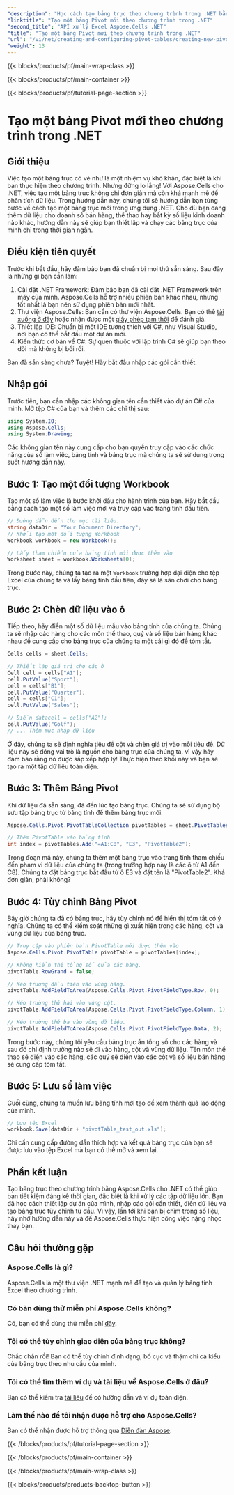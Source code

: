 ```yaml
---
"description": "Học cách tạo bảng trục theo chương trình trong .NET bằng Aspose.Cells với hướng dẫn từng bước của chúng tôi. Phân tích dữ liệu của bạn một cách hiệu quả."
"linktitle": "Tạo một bảng Pivot mới theo chương trình trong .NET"
"second_title": "API xử lý Excel Aspose.Cells .NET"
"title": "Tạo một bảng Pivot mới theo chương trình trong .NET"
"url": "/vi/net/creating-and-configuring-pivot-tables/creating-new-pivot-table/"
"weight": 13
---
```


{{< blocks/products/pf/main-wrap-class >}}

{{< blocks/products/pf/main-container >}}

{{< blocks/products/pf/tutorial-page-section >}}

# Tạo một bảng Pivot mới theo chương trình trong .NET

## Giới thiệu
Việc tạo một bảng trục có vẻ như là một nhiệm vụ khó khăn, đặc biệt là khi bạn thực hiện theo chương trình. Nhưng đừng lo lắng! Với Aspose.Cells cho .NET, việc tạo một bảng trục không chỉ đơn giản mà còn khá mạnh mẽ để phân tích dữ liệu. Trong hướng dẫn này, chúng tôi sẽ hướng dẫn bạn từng bước về cách tạo một bảng trục mới trong ứng dụng .NET. Cho dù bạn đang thêm dữ liệu cho doanh số bán hàng, thể thao hay bất kỳ số liệu kinh doanh nào khác, hướng dẫn này sẽ giúp bạn thiết lập và chạy các bảng trục của mình chỉ trong thời gian ngắn.

## Điều kiện tiên quyết
Trước khi bắt đầu, hãy đảm bảo bạn đã chuẩn bị mọi thứ sẵn sàng. Sau đây là những gì bạn cần làm:

1. Cài đặt .NET Framework: Đảm bảo bạn đã cài đặt .NET Framework trên máy của mình. Aspose.Cells hỗ trợ nhiều phiên bản khác nhau, nhưng tốt nhất là bạn nên sử dụng phiên bản mới nhất.
2. Thư viện Aspose.Cells: Bạn cần có thư viện Aspose.Cells. Bạn có thể [tải xuống ở đây](https://releases.aspose.com/cells/net/) hoặc nhận được một [giấy phép tạm thời](https://purchase.aspose.com/temporary-license/) để đánh giá.
3. Thiết lập IDE: Chuẩn bị một IDE tương thích với C#, như Visual Studio, nơi bạn có thể bắt đầu một dự án mới.
4. Kiến thức cơ bản về C#: Sự quen thuộc với lập trình C# sẽ giúp bạn theo dõi mà không bị bối rối.

Bạn đã sẵn sàng chưa? Tuyệt! Hãy bắt đầu nhập các gói cần thiết.

## Nhập gói
Trước tiên, bạn cần nhập các không gian tên cần thiết vào dự án C# của mình. Mở tệp C# của bạn và thêm các chỉ thị sau:

```csharp
using System.IO;
using Aspose.Cells;
using System.Drawing;
```

Các không gian tên này cung cấp cho bạn quyền truy cập vào các chức năng của sổ làm việc, bảng tính và bảng trục mà chúng ta sẽ sử dụng trong suốt hướng dẫn này.

## Bước 1: Tạo một đối tượng Workbook
Tạo một sổ làm việc là bước khởi đầu cho hành trình của bạn. Hãy bắt đầu bằng cách tạo một sổ làm việc mới và truy cập vào trang tính đầu tiên.

```csharp
// Đường dẫn đến thư mục tài liệu.
string dataDir = "Your Document Directory";
// Khởi tạo một đối tượng Workbook
Workbook workbook = new Workbook();

// Lấy tham chiếu của bảng tính mới được thêm vào
Worksheet sheet = workbook.Worksheets[0];
```

Trong bước này, chúng ta tạo ra một `Workbook` trường hợp đại diện cho tệp Excel của chúng ta và lấy bảng tính đầu tiên, đây sẽ là sân chơi cho bảng trục.

## Bước 2: Chèn dữ liệu vào ô
Tiếp theo, hãy điền một số dữ liệu mẫu vào bảng tính của chúng ta. Chúng ta sẽ nhập các hàng cho các môn thể thao, quý và số liệu bán hàng khác nhau để cung cấp cho bảng trục của chúng ta một cái gì đó để tóm tắt.

```csharp
Cells cells = sheet.Cells;

// Thiết lập giá trị cho các ô
Cell cell = cells["A1"];
cell.PutValue("Sport");
cell = cells["B1"];
cell.PutValue("Quarter");
cell = cells["C1"];
cell.PutValue("Sales");

// Điền datacell = cells["A2"];
cell.PutValue("Golf");
// ... Thêm mục nhập dữ liệu
```

Ở đây, chúng ta sẽ định nghĩa tiêu đề cột và chèn giá trị vào mỗi tiêu đề. Dữ liệu này sẽ đóng vai trò là nguồn cho bảng trục của chúng ta, vì vậy hãy đảm bảo rằng nó được sắp xếp hợp lý! Thực hiện theo khối này và bạn sẽ tạo ra một tập dữ liệu toàn diện.

## Bước 3: Thêm Bảng Pivot
Khi dữ liệu đã sẵn sàng, đã đến lúc tạo bảng trục. Chúng ta sẽ sử dụng bộ sưu tập bảng trục từ bảng tính để thêm bảng trục mới.

```csharp
Aspose.Cells.Pivot.PivotTableCollection pivotTables = sheet.PivotTables;

// Thêm PivotTable vào bảng tính
int index = pivotTables.Add("=A1:C8", "E3", "PivotTable2");
```

Trong đoạn mã này, chúng ta thêm một bảng trục vào trang tính tham chiếu đến phạm vi dữ liệu của chúng ta (trong trường hợp này là các ô từ A1 đến C8). Chúng ta đặt bảng trục bắt đầu từ ô E3 và đặt tên là "PivotTable2". Khá đơn giản, phải không?

## Bước 4: Tùy chỉnh Bảng Pivot
Bây giờ chúng ta đã có bảng trục, hãy tùy chỉnh nó để hiển thị tóm tắt có ý nghĩa. Chúng ta có thể kiểm soát những gì xuất hiện trong các hàng, cột và vùng dữ liệu của bảng trục.

```csharp
// Truy cập vào phiên bản PivotTable mới được thêm vào
Aspose.Cells.Pivot.PivotTable pivotTable = pivotTables[index];

// Không hiển thị tổng số của các hàng.
pivotTable.RowGrand = false;

// Kéo trường đầu tiên vào vùng hàng.
pivotTable.AddFieldToArea(Aspose.Cells.Pivot.PivotFieldType.Row, 0);

// Kéo trường thứ hai vào vùng cột.
pivotTable.AddFieldToArea(Aspose.Cells.Pivot.PivotFieldType.Column, 1);

// Kéo trường thứ ba vào vùng dữ liệu.
pivotTable.AddFieldToArea(Aspose.Cells.Pivot.PivotFieldType.Data, 2);
```

Trong bước này, chúng tôi yêu cầu bảng trục ẩn tổng số cho các hàng và sau đó chỉ định trường nào sẽ đi vào hàng, cột và vùng dữ liệu. Tên môn thể thao sẽ điền vào các hàng, các quý sẽ điền vào các cột và số liệu bán hàng sẽ cung cấp tóm tắt.

## Bước 5: Lưu sổ làm việc
Cuối cùng, chúng ta muốn lưu bảng tính mới tạo để xem thành quả lao động của mình.

```csharp
// Lưu tệp Excel
workbook.Save(dataDir + "pivotTable_test_out.xls");
```

Chỉ cần cung cấp đường dẫn thích hợp và kết quả bảng trục của bạn sẽ được lưu vào tệp Excel mà bạn có thể mở và xem lại.

## Phần kết luận
Tạo bảng trục theo chương trình bằng Aspose.Cells cho .NET có thể giúp bạn tiết kiệm đáng kể thời gian, đặc biệt là khi xử lý các tập dữ liệu lớn. Bạn đã học cách thiết lập dự án của mình, nhập các gói cần thiết, điền dữ liệu và tạo bảng trục tùy chỉnh từ đầu. Vì vậy, lần tới khi bạn bị chìm trong số liệu, hãy nhớ hướng dẫn này và để Aspose.Cells thực hiện công việc nặng nhọc thay bạn.

## Câu hỏi thường gặp
### Aspose.Cells là gì?
Aspose.Cells là một thư viện .NET mạnh mẽ để tạo và quản lý bảng tính Excel theo chương trình.

### Có bản dùng thử miễn phí Aspose.Cells không?
Có, bạn có thể dùng thử miễn phí [đây](https://releases.aspose.com/).

### Tôi có thể tùy chỉnh giao diện của bảng trục không?
Chắc chắn rồi! Bạn có thể tùy chỉnh định dạng, bố cục và thậm chí cả kiểu của bảng trục theo nhu cầu của mình.

### Tôi có thể tìm thêm ví dụ và tài liệu về Aspose.Cells ở đâu?
Bạn có thể kiểm tra [tài liệu](https://reference.aspose.com/cells/net/) để có hướng dẫn và ví dụ toàn diện.

### Làm thế nào để tôi nhận được hỗ trợ cho Aspose.Cells?
Bạn có thể nhận được hỗ trợ thông qua [Diễn đàn Aspose](https://forum.aspose.com/c/cells/9).

{{< /blocks/products/pf/tutorial-page-section >}}

{{< /blocks/products/pf/main-container >}}

{{< /blocks/products/pf/main-wrap-class >}}

{{< blocks/products/products-backtop-button >}}
